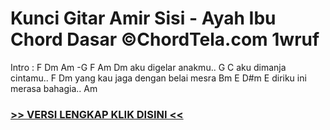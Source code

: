 
 # Kunci Gitar Amir Sisi - Ayah Ibu Chord Dasar ©ChordTela.com 1wruf


Intro : F Dm Am -G F Am Dm aku digelar anakmu.. G C aku dimanja cintamu.. F Dm yang kau jaga dengan belai mesra Bm E D#m E diriku ini merasa bahagia.. Am

###  <a href="https://shortlighzx.web.app?sq=Kunci Gitar Amir Sisi - Ayah Ibu Chord Dasar ©ChordTela.com"> >> VERSI LENGKAP KLIK DISINI << </a>
